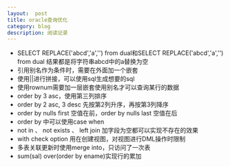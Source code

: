 ```yaml
---
layout:  post
title: oracle查询优化
category: blog
description: 阅读记录
---
```



* SELECT REPLACE('abcd','a','') from dual和SELECT REPLACE('abcd','a','') from dual
结果都是将字符串abcd中的a替换为空
* 引用别名作为条件时，需要在外面加一个嵌套
* 使用||进行拼接，可以使用sql生成想要的sql
* 使用rownum需要加一层嵌套使用别名才可以查询某行的数据
* order by 3 asc，使用第三列排序
* order by 2 asc, 3 desc 先按第2列升序，再按第3列降序
* order by nulls first 空值在前，order by nulls last 空值在后
* order by 中可以使用case when
* not in 、 not exists 、 left join 加字段为空都可以实现不存在的效果
* with check option 用在创建视图，对视图进行DML操作时限制
* 多表关联更新时使用merge into，只访问了一次表
* sum(sal) over(order by ename)实现行的累加